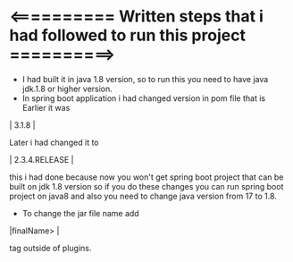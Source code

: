 # <========== Written steps that i had followed to run this project ==========>
* I had built it in java 1.8 version, so to run this you need to have java jdk.1.8 or higher version.
* In spring boot application i had changed version in pom file that is 
Earlier it was 

|		<version>3.1.8</version>       |
	                                        
                                                                  
Later i had changed it to 

|    <version>2.3.4.RELEASE</version> |

this i had done because now you won't get spring boot project that can be built on jdk 1.8 version so if you do these changes you can run spring boot project on java8 and also you need to change java version from 17 to 1.8.
* To change the jar file name add 

|finalName></finalName> |

tag outside of plugins.


